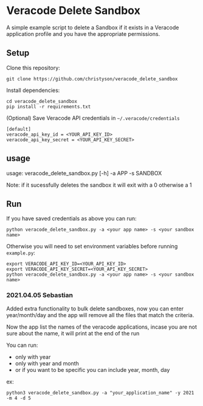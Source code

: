 # Veracode Delete Sandbox

A simple example script to delete a Sandbox if it exists in a Veracode 
application profile and you have the appropriate permissions.

## Setup

Clone this repository:

    git clone https://github.com/christyson/veracode_delete_sandbox

Install dependencies:

    cd veracode_delete_sandbox
    pip install -r requirements.txt

(Optional) Save Veracode API credentials in `~/.veracode/credentials`

    [default]
    veracode_api_key_id = <YOUR_API_KEY_ID>
    veracode_api_key_secret = <YOUR_API_KEY_SECRET>

## usage

usage: veracode_delete_sandbox.py [-h] -a APP -s SANDBOX

Note: if it sucessfully deletes the sandbox it will exit with a 0 otherwise a 1

## Run

If you have saved credentials as above you can run:

    python veracode_delete_sandbox.py -a <your app name> -s <your sandbox name>
    
Otherwise you will need to set environment variables before running `example.py`:

    export VERACODE_API_KEY_ID=<YOUR_API_KEY_ID>
    export VERACODE_API_KEY_SECRET=<YOUR_API_KEY_SECRET>
    python veracode_delete_sandbox.py -a <your app name> -s <your sandbox name>



### 2021.04.05 Sebastian
Added extra functionality to bulk delete sandboxes, now you can enter year/month/day and the app will remove all the files that match the criteria.

Now the app list the names of the veracode applications, incase you are not sure about the name, it will print at the end of the run

You can run:
- only with year
- only with year and month
- or if you want to be specific you can include year, month, day

ex:
```
python3 veracode_delete_sandbox.py -a "your_application_name" -y 2021 -m 4 -d 5
```
